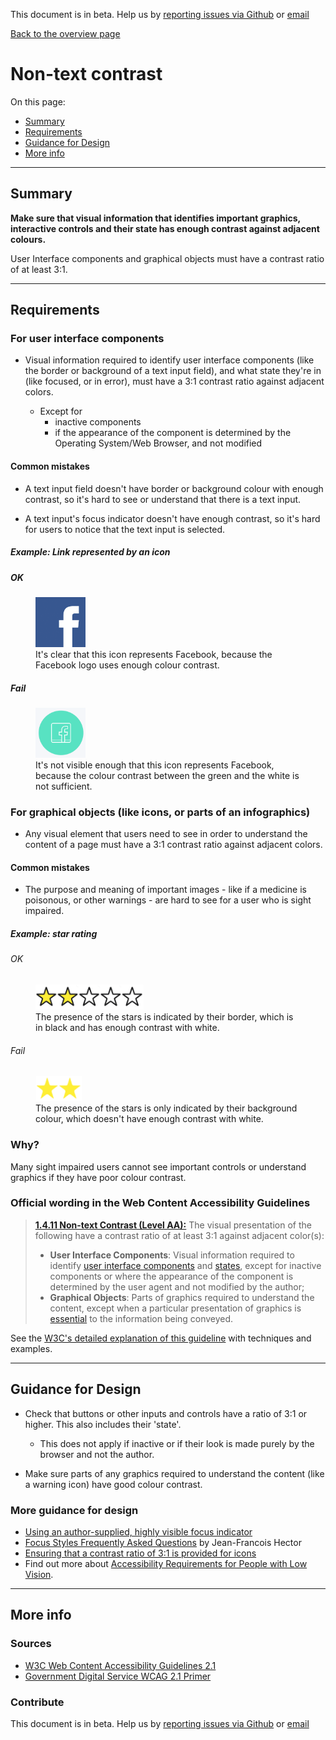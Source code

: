 This document is in beta. Help us by [reporting issues via Github](https://github.com/theappbusiness/accessibility-guidelines) or [email](mailto:jeanfrancois@theappbusiness.com)

[Back to the overview page](./../index.html)

# Non-text contrast

On this page:

- [Summary](#summary)
- [Requirements](#requirements)
- [Guidance for Design](#guidance-for-design)
- [More info](#more-info)

---

## Summary

**Make sure that visual information that identifies important graphics, interactive controls and their **state** has enough contrast against adjacent colours.**

User Interface components and graphical objects must have a contrast ratio of at least 3:1.

---

## Requirements

### For user interface components

- Visual information required to identify user interface components (like the border or background of a text input field), and what state they're in (like focused, or in error), must have a 3:1 contrast ratio against adjacent colors.

  - Except for
    - inactive components
    - if the appearance of the component is determined by the Operating System/Web Browser, and not modified

#### Common mistakes

- A text input field doesn't have border or background colour with enough contrast, so it's hard to see or understand that there is a text input.

- A text input's focus indicator doesn't have enough contrast, so it's hard for users to notice that the text input is selected.

##### Example: Link represented by an icon

##### OK

<figure>
  <img src="../assets/icon_1411_success.png" height="80">
  <caption><div>It's clear that this icon represents Facebook, because the Facebook logo uses enough colour contrast.</div></caption>
</figure>

##### Fail

<figure>
  <img src="../assets/icon_1411_fail.png" height="80">
  <caption><div>It's not visible enough that this icon represents Facebook, because the colour contrast between the green and the white is not sufficient.</div></caption>
</figure>

### For graphical objects (like icons, or parts of an infographics)

- Any visual element that users need to see in order to understand the content of a page must have a 3:1 contrast ratio against adjacent colors.

#### Common mistakes

- The purpose and meaning of important images - like if a medicine is poisonous, or other warnings - are hard to see for a user who is sight impaired.

##### Example: star rating

###### OK

<figure>
  <img src="../assets/star_rating_1411_success.png" height="40">
  <caption><div>The presence of the stars is indicated by their border, which is in black and has enough contrast with white.</div></caption>
</figure>

###### Fail

<figure>
  <img src="../assets/star_rating_1411_fail.png" height="40">
  <caption><div>The presence of the stars is only indicated by their background colour, which doesn't have enough contrast with white.</div></caption>
</figure>

### Why?

Many sight impaired users cannot see important controls or understand graphics if they have poor colour contrast.

### Official wording in the Web Content Accessibility Guidelines

> [**1.4.11 Non-text Contrast (Level AA):**](https://www.w3.org/TR/UNDERSTANDING-WCAG20/content-structure-separation-programmatic.html) The visual presentation of the following have a contrast ratio of at least 3:1 against adjacent color(s):
>
> - **User Interface Components**: Visual information required to identify [user interface components](https://www.w3.org/WAI/WCAG21/Understanding/non-text-contrast.html#dfn-user-interface-component) and [states](https://www.w3.org/WAI/WCAG21/Understanding/non-text-contrast.html#dfn-state), except for inactive components or where the appearance of the component is determined by the user agent and not modified by the author;
> - **Graphical Objects**: Parts of graphics required to understand the content, except when a particular presentation of graphics is [essential](https://www.w3.org/WAI/WCAG21/Understanding/non-text-contrast.html#dfn-essential) to the information being conveyed.

See the [W3C's detailed explanation of this guideline](https://www.w3.org/TR/UNDERSTANDING-WCAG20/content-structure-separation-programmatic.html) with techniques and examples.

---

## Guidance for Design

- Check that buttons or other inputs and controls have a ratio of 3:1 or higher. This also includes their 'state'.

  - This does not apply if inactive or if their look is made purely by the browser and not the author.

- Make sure parts of any graphics required to understand the content (like a warning icon) have good colour contrast.

### More guidance for design

- [Using an author-supplied, highly visible focus indicator](https://www.w3.org/WAI/WCAG21/Techniques/general/G195)
- [Focus Styles Frequently Asked Questions](https://docs.google.com/document/d/1I9AvA3cPDlNdNpBZ1Kotk0CRLjL4aNe5Fkjs6S61nBI/edit?usp=sharing) by Jean-Francois Hector
- [Ensuring that a contrast ratio of 3:1 is provided for icons](https://www.w3.org/WAI/WCAG21/Techniques/general/G207)
- Find out more about [Accessibility Requirements for People with Low Vision](http://w3c.github.io/low-vision-a11y-tf/requirements.html).

---

## More info

### Sources

- [W3C Web Content Accessibility Guidelines 2.1](https://www.w3.org/TR/WCAG21/)
- [Government Digital Service WCAG 2.1 Primer](https://alphagov.github.io/wcag-primer/)

### Contribute

This document is in beta. Help us by [reporting issues via Github](https://github.com/theappbusiness/accessibility-guidelines) or [email](mailto:jeanfrancois@theappbusiness.com)
